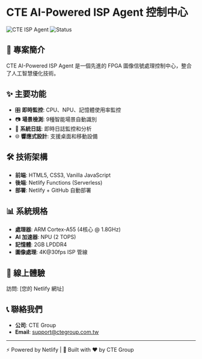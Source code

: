 # CTE AI-Powered ISP Agent 控制中心

![CTE ISP Agent](https://img.shields.io/badge/CTE-AI%20Powered-blue)
![Status](https://img.shields.io/badge/Status-Active-green)

## 🚀 專案簡介

CTE AI-Powered ISP Agent 是一個先進的 FPGA 圖像信號處理控制中心，整合了人工智慧優化技術。

## ✨ 主要功能

- 🎛️ **即時監控**: CPU、NPU、記憶體使用率監控
- 📷 **場景檢測**: 9種智能場景自動識別  
- 📝 **系統日誌**: 即時日誌監控和分析
- 🌐 **響應式設計**: 支援桌面和移動設備

## 🛠️ 技術架構

- **前端**: HTML5, CSS3, Vanilla JavaScript
- **後端**: Netlify Functions (Serverless)
- **部署**: Netlify + GitHub 自動部署

## 📊 系統規格

- **處理器**: ARM Cortex-A55 (4核心 @ 1.8GHz)
- **AI 加速器**: NPU (2 TOPS)
- **記憶體**: 2GB LPDDR4
- **圖像處理**: 4K@30fps ISP 管線

## 🚀 線上體驗

訪問: [您的 Netlify 網址]

## 📞 聯絡我們

- **公司**: CTE Group
- **Email**: support@ctegroup.com.tw

---

⚡ Powered by Netlify | 🚀 Built with ❤️ by CTE Group
